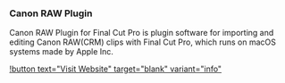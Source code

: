 ### Canon RAW Plugin

Canon RAW Plugin for Final Cut Pro is plugin software for importing and editing Canon RAW(CRM) clips with Final Cut Pro, which runs on macOS systems made by Apple Inc.

[!button text="Visit Website" target="blank" variant="info"](https://canoncanada.custhelp.com/app/answers/answer_view/a_id/1039188/~/canon-raw-plugin-2.6-for-final-cut-pro)
